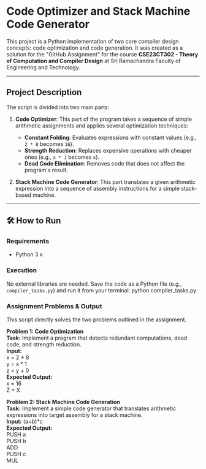 # Code Optimizer and Stack Machine Code Generator

This project is a Python implementation of two core compiler design concepts: code optimization and code generation. It was created as a solution for the "GitHub Assignment" for the course **CSE23CT302 - Theory of Computation and Compiler Design** at Sri Ramachandra Faculty of Engineering and Technology.

---
## Project Description

The script is divided into two main parts:
1.  **Code Optimizer**: This part of the program takes a sequence of simple arithmetic assignments and applies several optimization techniques:
    * **Constant Folding**: Evaluates expressions with constant values (e.g., `2 * 8` becomes `16`).
    * **Strength Reduction**: Replaces expensive operations with cheaper ones (e.g., `x * 1` becomes `x`).
    * **Dead Code Elimination**: Removes code that does not affect the program's result.

2.  **Stack Machine Code Generator**: This part translates a given arithmetic expression into a sequence of assembly instructions for a simple stack-based machine.
---
## 🛠️ How to Run
### **Requirements**
* Python 3.x

### **Execution**
No external libraries are needed. Save the code as a Python file (e.g., `compiler_tasks.py`) and run it from your terminal:
python compiler_tasks.py

### **Assignment Problems & Output**
This script directly solves the two problems outlined in the assignment.

**Problem 1: Code Optimization** <br>
**Task:** Implement a program that detects redundant computations, dead code, and strength reduction. <br>
**Input:** <br>
x = 2 * 8 <br>
y = x * 1 <br>
z = y + 0 <br>
**Expected Output:** <br>
x = 16 <br>
Z = X <br>

**Problem 2: Stack Machine Code Generation** <br>
**Task:** Implement a simple code generator that translates arithmetic expressions into target assembly for a stack machine. <br>
**Input:** (a+b)*c <br>
**Expected Output:** <br>
PUSH a <br>
PUSH b <br>
ADD <br>
PUSH c <br>
MUL <br>
